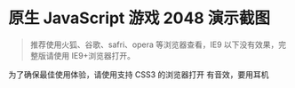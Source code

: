 # 原生 JavaScript 游戏 2048 演示截图

> 推荐使用火狐、谷歌、safri、opera 等浏览器查看，IE9 以下没有效果，完整版请使用 IE9+浏览器打开。

为了确保最佳使用体验，请使用支持 CSS3 的浏览器打开
有音效，要用耳机
